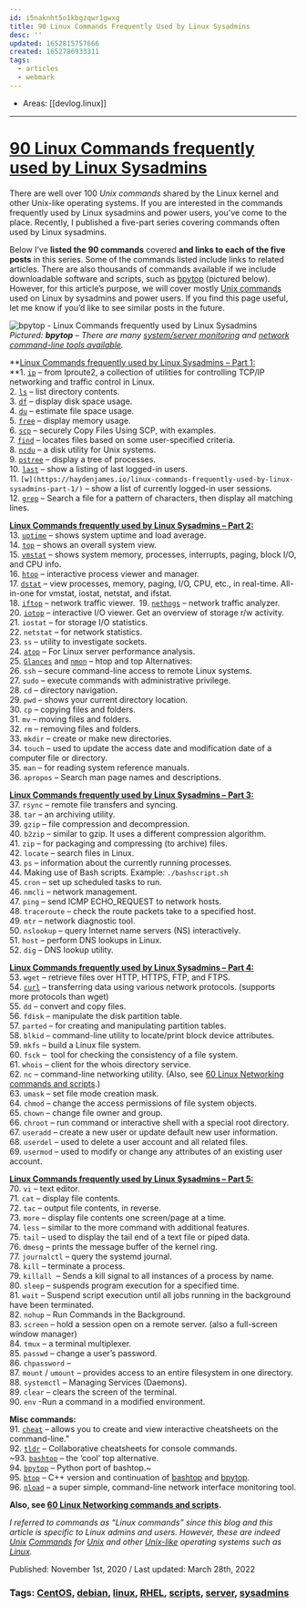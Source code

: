 ```yaml
---
id: i5naknht5o1kbgzqwr1gwxg
title: 90 Linux Commands Frequently Used by Linux Sysadmins
desc: ''
updated: 1652815757666
created: 1652786933311
tags:
  - articles
  - webmark
---
```


- Areas: [[devlog.linux]]

---

# [90 Linux Commands frequently used by Linux Sysadmins](https://haydenjames.io/90-linux-commands-frequently-used-by-linux-sysadmins/)

There are well over 100 _Unix commands_ shared by the Linux kernel and other Unix-like operating systems. If you are interested in the commands frequently used by Linux sysadmins and power users, you’ve come to the place. Recently, I published a five-part series covering commands often used by Linux sysadmins.

Below I’ve **listed the 90 commands** covered **and links to each of the five posts** in this series. Some of the commands listed include links to related articles. There are also thousands of commands available if we include downloadable software and scripts, such as [bpytop](https://github.com/aristocratos/bpytop) (pictured below). However, for this article’s purpose, we will cover mostly [Unix commands](http://mally.stanford.edu/~sr/computing/basic-unix.html) used on Linux by sysadmins and power users. If you find this page useful, let me know if you’d like to see similar posts in the future.

![bpytop - Linux Commands frequently used by Linux Sysadmins](https://static.haydenjames.io/wp-content/uploads/2020/10/bpytop-868x469.png "bpytop - Linux Commands frequently used by Linux Sysadmins")  
_Pictured: **bpytop** – There are many [system/server monitoring](https://haydenjames.io/free-linux-server-monitoring-apm-sysadmins/) and [network command-line tools available](https://haydenjames.io/linux-networking-commands-scripts/)._

**[Linux Commands frequently used by Linux Sysadmins – Part 1:](https://haydenjames.io/linux-commands-frequently-used-by-linux-sysadmins-part-1/)  
**1\. [`ip`](https://haydenjames.io/ip-command-from-iproute2-utilities-for-tcp-ip-networking-in-linux/) – from Iproute2, a collection of utilities for controlling TCP/IP networking and traffic control in Linux.  
2\. [`ls`](https://haydenjames.io/ls-command-with-examples/) – list directory contents.  
3\. [`df`](https://haydenjames.io/df-command-in-linux-with-examples/) – display disk space usage.  
4\. [`du`](https://haydenjames.io/du-estimate-and-summarize-file-and-directory-space-usage-on-linux/) – estimate file space usage.  
5\. [`free`](https://haydenjames.io/measure-web-server-memory-usage-correctly/) – display memory usage.  
6\. [`scp`](https://haydenjames.io/linux-securely-copy-files-using-scp/) – securely Copy Files Using SCP, with examples.  
7\. [`find`](https://haydenjames.io/using-the-find-command-in-linux-with-examples/) – locates files based on some user-specified criteria.  
8\. [`ncdu`](https://haydenjames.io/linux-ncdu-manage-large-directories/) – a disk utility for Unix systems.  
9\. [`pstree`](https://haydenjames.io/pstree-command-in-linux-examples/) – display a tree of processes.  
10\. [`last`](https://haydenjames.io/last-command-in-linux-with-examples-view-history-of-user-logins/) – show a listing of last logged-in users.  
11\. `[w](https://haydenjames.io/linux-commands-frequently-used-by-linux-sysadmins-part-1/)` – show a list of currently logged-in user sessions.  
12\. [`grep`](https://haydenjames.io/grep-command-in-linux-w-examples/) – Search a file for a pattern of characters, then display all matching lines.

[**Linux Commands frequently used by Linux Sysadmins – Part 2:**](https://haydenjames.io/linux-commands-frequently-used-by-linux-sysadmins-part-2/)  
13\. [`uptime`](https://haydenjames.io/uptime-command-linux/) – shows system uptime and load average.  
14\. [`top`](https://haydenjames.io/linux-top-customize-it/) – shows an overall system view.  
15\. [`vmstat`](https://haydenjames.io/linux-server-need-ram-upgrade-lets-check-free-top-vmstat-sar/) – shows system memory, processes, interrupts, paging, block I/O, and CPU info.  
16\. [`htop`](https://haydenjames.io/htop-quick-guide-customization/) – interactive process viewer and manager.  
17\. [`dstat`](https://haydenjames.io/dstat-command-in-linux-examples/) – view processes, memory, paging, I/O, CPU, etc., in real-time. All-in-one for vmstat, iostat, netstat, and ifstat.  
18\. [`iftop`](https://haydenjames.io/iftop-command-in-linux-w-examples/) – network traffic viewer.` `19\. [`nethogs`](https://github.com/raboof/nethogs) – network traffic analyzer.  
20\. [`iotop`](https://haydenjames.io/iotop-command-in-linux-w-examples/) – interactive I/O viewer. Get an overview of storage r/w activity.  
21\. `iostat` – for storage I/O statistics.  
22\. `netstat` – for network statistics.  
23\. `ss` – utility to investigate sockets.  
24\. [`atop`](https://haydenjames.io/use-atop-linux-server-performance-analysis/) – For Linux server performance analysis.  
25\. [`Glances`](https://haydenjames.io/alternatives-top-htop/ "htop and top Alternatives: Glances, nmon") and [`nmon`](https://haydenjames.io/alternatives-top-htop/ "htop and top Alternatives: Glances, nmon") – htop and top Alternatives:  
26\. `ssh` – secure command-line access to remote Linux systems.  
27\. `sudo` – execute commands with administrative privilege.  
28\. `cd` – directory navigation.  
29\. `pwd` – shows your current directory location.  
30\. `cp` – copying files and folders.  
31\. `mv` – moving files and folders.  
32\. `rm` – removing files and folders.  
33\. `mkdir` – create or make new directories.  
34\. `touch` – used to update the access date and modification date of a computer file or directory.  
35\. `man` – for reading system reference manuals.  
36\. `apropos` – Search man page names and descriptions.

[**Linux Commands frequently used by Linux Sysadmins – Part 3:**](https://haydenjames.io/linux-commands-frequently-used-by-linux-sysadmins-part-3/)  
37\. `rsync` – remote file transfers and syncing.  
38\. `tar` – an archiving utility.  
39\. `gzip` – file compression and decompression.  
40\. `b2zip` – similar to gzip. It uses a different compression algorithm.  
41\. `zip` – for packaging and compressing (to archive) files.  
42\. `locate` – search files in Linux.  
43\. `ps` – information about the currently running processes.  
44\. Making use of Bash scripts. Example: `./bashscript.sh`  
45\. `cron` – set up scheduled tasks to run.  
46\. `nmcli` – network management.  
47\. `ping` – send ICMP ECHO_REQUEST to network hosts.  
48\. `traceroute` – check the route packets take to a specified host.  
49\. `mtr` – network diagnostic tool.  
50\. `nslookup` – query Internet name servers (NS) interactively.  
51\. `host` – perform DNS lookups in Linux.  
52\. `dig` – DNS lookup utility.

[**Linux Commands frequently used by Linux Sysadmins – Part 4:**](https://haydenjames.io/linux-commands-frequently-used-by-linux-sysadmins-part-4/)  
53\. `wget` – retrieve files over HTTP, HTTPS, FTP, and FTPS.  
54\. [`curl`](https://haydenjames.io/analyze-websites-ttfb-time-first-byte/) – transferring data using various network protocols. (supports more protocols than wget)  
55\. `dd` – convert and copy files.  
56\. `fdisk` – manipulate the disk partition table.  
57\. `parted` – for creating and manipulating partition tables.  
58\. `blkid` – command-line utility to locate/print block device attributes.  
59\. `mkfs` – build a Linux file system.  
60\. `fsck` –  tool for checking the consistency of a file system.  
61\. `whois` – client for the whois directory service.  
62\. `nc` – command-line networking utility. (Also, see [60 Linux Networking commands and scripts](https://haydenjames.io/linux-networking-commands-scripts/).)  
63\. `umask` – set file mode creation mask.  
64\. `chmod` – change the access permissions of file system objects.  
65\. `chown` – change file owner and group.  
66\. `chroot` – run command or interactive shell with a special root directory.  
67\. `useradd` – create a new user or update default new user information.  
68\. `userdel` – used to delete a user account and all related files.  
69\. `usermod` – used to modify or change any attributes of an existing user account.

[**Linux Commands frequently used by Linux Sysadmins – Part 5:**](https://haydenjames.io/linux-commands-frequently-used-by-linux-sysadmins-part-5/)  
70\. `vi` – text editor.  
71\. `cat` – display file contents.  
72\. `tac` – output file contents, in reverse.  
73\. `more` – display file contents one screen/page at a time.  
74\. `less` – similar to the more command with additional features.  
75\. `tail` – used to display the tail end of a text file or piped data.  
76\. `dmesg` – prints the message buffer of the kernel ring.  
77\. `journalctl` – query the systemd journal.  
78\. `kill` – terminate a process.  
79\. `killall`  – Sends a kill signal to all instances of a process by name.  
80\. `sleep` – suspends program execution for a specified time.  
81\. `wait` – Suspend script execution until all jobs running in the background have been terminated.  
82\. `nohup` – Run Commands in the Background.  
83\. `screen` – hold a session open on a remote server. (also a full-screen window manager)  
84\. `tmux` – a terminal multiplexer.  
85\. `passwd` – change a user’s password.  
86\. `chpassword` –  
87\. `mount` / `umount` – provides access to an entire filesystem in one directory.  
88\. `systemctl` – Managing Services (Daemons).  
89\. `clear` – clears the screen of the terminal.  
90\. `env` -Run a command in a modified environment.

**Misc commands:**  
91\. [`cheat`](https://github.com/cheat/cheat) – allows you to create and view interactive cheatsheets on the command-line.”  
92\. [`tldr`](https://github.com/tldr-pages/tldr) – Collaborative cheatsheets for console commands.  
~93\. [`bashtop`](https://haydenjames.io/bashtop/) – the ‘cool’ top alternative.  
94\. [`bpytop`](https://github.com/aristocratos/bpytop) – Python port of bashtop.~  
95\. [`btop`](https://haydenjames.io/btop-the-htop-alternative/) – C++ version and continuation of [bashtop](https://haydenjames.io/bashtop/) and [bpytop](https://github.com/aristocratos/bpytop).  
96\. [`nload`](https://github.com/rolandriegel/nload) – a super simple, command-line network interface monitoring tool.

**Also, see [60 Linux Networking commands and scripts](https://haydenjames.io/linux-networking-commands-scripts/ "60 Linux Networking commands and scripts").**

_I referred to commands as “Linux commands” since this blog and this article is specific to Linux admins and users. However, these are indeed [Unix](https://kb.iu.edu/d/afsk) [Commands](https://www.washington.edu/computing/unix/commands.html) for [Unix](https://www.opengroup.org/membership/forums/platform/unix) and other [Unix-like](https://www.tjhsst.edu/~dhyatt/superap/unixcmd.html) operating systems such as [Linux](https://haydenjames.io/tag/linux/)._

Published: November 1st, 2020 / Last updated: March 28th, 2022

### Tags: [CentOS](https://haydenjames.io/tag/centos/), [debian](https://haydenjames.io/tag/debian/), [linux](https://haydenjames.io/tag/linux/), [RHEL](https://haydenjames.io/tag/rhel/), [scripts](https://haydenjames.io/tag/scripts/), [server](https://haydenjames.io/tag/server/), [sysadmins](https://haydenjames.io/tag/sysadmins/)
